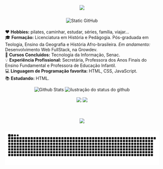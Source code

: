 <div align="center"> 
  <h1>
    <img src="https://readme-typing-svg.herokuapp.com/?font=Righteous&size=35&center=true&color=bd93f9&vCenter=true&width=500&height=70&duration=2300&lines=Olá!+👋;+Sou+a+Thainá+Tuanne!;"/>
  </h1>
</div>

<div style="text-align: center; margin-bottom: 20px;">
  <img src="https://img.shields.io/static/v1?label=Overview&message=ThainaTuanne&color=bd93f9&style=for-the-badge&logo=GitHub" alt="Static GitHub">
</div>

<div>
  <p>
    ❤️ <strong>Hobbies:</strong> pilates, caminhar, estudar, séries, família, viajar... <br/>
    🎓 <strong>Formação:</strong> Licenciatura em História e Pedágogia. Pós-graduada em Teologia, Ensino da Geografia e História Afro-brasileira. <em>Em andamento:</em> Desenvolvimento Web FullStack, na Growdev.  <br/> 
    📖 <strong>Cursos Concluidos:</strong> Tecnologia da Informação, Senac. <br/> 
    💡 <strong>Experiência Profissional:</strong> Secretária, Professora dos Anos Finais do Ensino Fundamental e Professora de Educação Infantil.<br/>
    💻 <strong>Linguagem de Programação favorita:</strong> HTML, CSS, JavaScript. <br/>
    📚 <strong>Estudando:</strong> HTML.
  </p>
</div>

<div align="center">
  <img src="https://github-readme-stats.vercel.app/api/top-langs/?username=thainatuanne&theme=dracula&hide_border=false&include_all_commits=true&count_private=true&layout=compact&title_color=bd93f9&text_color=f8f8f2&bg_color=282a36&icon_color=ff79c6" alt="Github Stats">
  <img src="https://github-readme-stats.vercel.app/api?username=thainatuanne&show_icons=true&title_color=bd93f9&text_color=f8f8f2&icon_color=ff79c6&bg_color=282a36&cache_seconds=2300" alt="ilustração do status do github">
</div>

<br>

<div align="center"> 
  <a href = "mailto:thainadiva10@gmail.com"><img src="https://img.shields.io/badge/-Gmail-%23333?style=for-the-badge&logo=gmail&logoColor=white" target="_blank"></a>
  <a href="https://www.linkedin.com/in/thaina-tuanne-borges-da-silva-7928362a4" target="_blank"><img src="https://img.shields.io/badge/-LinkedIn-%230077B5?style=for-the-badge&logo=linkedin&logoColor=white" target="_blank"></a>
</div>

<div align="center"> 
<h1>
  <img src="https://readme-typing-svg.herokuapp.com/?font=Righteous&size=35&color=bd93f9&center=true&vCenter=true&width=500&height=70&duration=4000&lines=Obrigada+pela+atenção!;" />
</h1>
</div>

 <picture>
  <source media="(prefers-color-scheme: dark)" srcset="https://raw.githubusercontent.com/thainatuanne/thainatuanne/output/github-contribution-grid-snake-dark.svg">
  <source media="(prefers-color-scheme: light)" srcset="https://raw.githubusercontent.com/thainatuanne/thainatuanne/output/github-contribution-grid-snake.svg">
  <img alt="github contribution grid snake animation" src="https://raw.githubusercontent.com/thainatuanne/thainatuanne/output/github-contribution-grid-snake.svg">
</picture>
